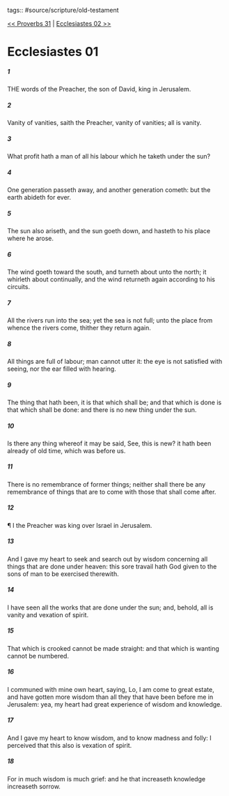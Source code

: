 tags:: #source/scripture/old-testament

[<< Proverbs 31](/old-testament/20_Proverbs/Proverbs_31.md) | [Ecclesiastes 02 >>](/old-testament/21_Ecclesiastes/Ecclesiastes_02.md)

# Ecclesiastes 01

##### 1

THE words of the Preacher, the son of David, king in Jerusalem.

##### 2

Vanity of vanities, saith the Preacher, vanity of vanities; all is vanity.

##### 3

What profit hath a man of all his labour which he taketh under the sun?

##### 4

One generation passeth away, and another generation cometh: but the earth abideth for ever.

##### 5

The sun also ariseth, and the sun goeth down, and hasteth to his place where he arose.

##### 6

The wind goeth toward the south, and turneth about unto the north; it whirleth about continually, and the wind returneth again according to his circuits.

##### 7

All the rivers run into the sea; yet the sea is not full; unto the place from whence the rivers come, thither they return again.

##### 8

All things are full of labour; man cannot utter it: the eye is not satisfied with seeing, nor the ear filled with hearing.

##### 9

The thing that hath been, it is that which shall be; and that which is done is that which shall be done: and there is no new thing under the sun.

##### 10

Is there any thing whereof it may be said, See, this is new? it hath been already of old time, which was before us.

##### 11

There is no remembrance of former things; neither shall there be any remembrance of things that are to come with those that shall come after.

##### 12

¶ I the Preacher was king over Israel in Jerusalem.

##### 13

And I gave my heart to seek and search out by wisdom concerning all things that are done under heaven: this sore travail hath God given to the sons of man to be exercised therewith.

##### 14

I have seen all the works that are done under the sun; and, behold, all is vanity and vexation of spirit.

##### 15

That which is crooked cannot be made straight: and that which is wanting cannot be numbered.

##### 16

I communed with mine own heart, saying, Lo, I am come to great estate, and have gotten more wisdom than all they that have been before me in Jerusalem: yea, my heart had great experience of wisdom and knowledge.

##### 17

And I gave my heart to know wisdom, and to know madness and folly: I perceived that this also is vexation of spirit.

##### 18

For in much wisdom is much grief: and he that increaseth knowledge increaseth sorrow.
